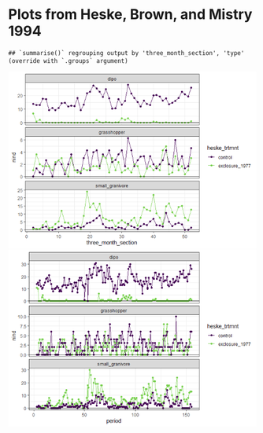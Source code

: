 Plots from Heske, Brown, and Mistry 1994
================

    ## `summarise()` regrouping output by 'three_month_section', 'type' (override with `.groups` argument)

![](thirteen_years_plots_files/figure-gfm/unnamed-chunk-1-1.png)<!-- -->![](thirteen_years_plots_files/figure-gfm/unnamed-chunk-1-2.png)<!-- -->
